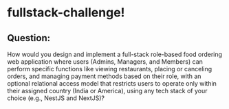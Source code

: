 # fullstack-challenge!

## Question:

How would you design and implement a full-stack role-based food ordering web application where users (Admins, Managers, and Members) can perform specific functions like viewing restaurants, placing or canceling orders, and managing payment methods based on their role, with an optional relational access model that restricts users to operate only within their assigned country (India or America), using any tech stack of your choice (e.g., NestJS and NextJS)?
